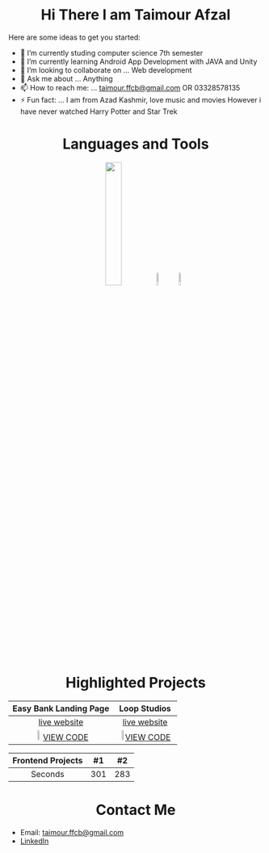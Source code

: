 
<h1 align="center">
 Hi There I am Taimour Afzal 
</h1>

Here are some ideas to get you started:

- 🔭 I’m currently studing computer science 7th semester 
- 🌱 I’m currently learning Android App Development with JAVA and Unity
- 👯 I’m looking to collaborate on ... Web development
- 💬 Ask me about ... Anything 
- 📫 How to reach me: ... taimour.ffcb@gmail.com OR 03328578135
- ⚡ Fun fact: ... I am from Azad Kashmir, love music and movies However i have never watched Harry Potter and Star Trek

<h1 align="center">
Languages and Tools 
</h1>

<p align="center">
<img class="center" width="25%" height="25%" src="https://www.freepnglogos.com/uploads/html5-logo-png/html5-logo-devextreme-multi-purpose-controls-html-javascript-3.png"> </img> <img width="8%" height="8%" src="https://brandslogos.com/wp-content/uploads/images/c-logo-black-and-white.png"> </img>
 <img width="8%" height="8%" src="https://brandslogos.com/wp-content/uploads/images/c-logo-1.png"> </img>

</p>

<h1 align="center">
Highlighted Projects 
</h1>

| Easy Bank Landing Page                               | Loop Studios  |    
|:-------------:                                       |:-------------:|
| [live website](https://easybanktaimour.netlify.app/) |[live website](https://loopstudiotaimour.netlify.app/) | 
| <img width="10%" height="10%" src="https://encrypted-tbn0.gstatic.com/images?q=tbn:ANd9GcQZWM9na5PcnybjMC5TB08Hm-0OKJt62f5dF14zPa14oqKJQpd6fIshZSYknt7fhUnr9q8&usqp=CAU"></img>[VIEW CODE](https://github.com/taimourz/Web-Development/tree/master/Projects/1%20Easy%20Bank%20Landing%20Page)|<img width="10%" height="10%" src="https://encrypted-tbn0.gstatic.com/images?q=tbn:ANd9GcQZWM9na5PcnybjMC5TB08Hm-0OKJt62f5dF14zPa14oqKJQpd6fIshZSYknt7fhUnr9q8&usqp=CAU"></img>[VIEW CODE](https://github.com/taimourz/Web-Development/tree/master/Projects/12%20Loop%20Studios)| 

| Frontend Projects | #1 | #2 | 
| :---: | :---: | :---: | 
| Seconds | 301 | 283 | 290 | 

<h1 align="center">
Contact Me 
</h1>

- Email: taimour.ffcb@gmail.com
- [LinkedIn](https://www.linkedin.com/in/muhammad-taimour-afzal-khan-5702061a9/) 

